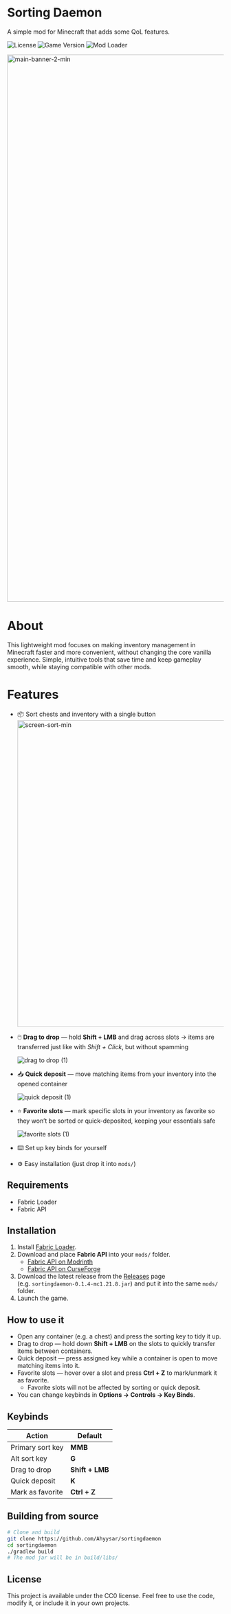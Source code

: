 # Sorting Daemon

A simple mod for Minecraft that adds some QoL features.

![License](https://img.shields.io/badge/license-CC0--1.0-lightgrey)
![Game Version](https://img.shields.io/badge/Minecraft-1.21.8-blue)
![Mod Loader](https://img.shields.io/badge/Loader-Fabric-orange)

<img width="2265" height="1274" alt="main-banner-2-min" src="https://github.com/user-attachments/assets/0ea1e3ee-1b29-413f-86ec-cf3859c9f721" />

# About
This lightweight mod focuses on making inventory management in Minecraft faster and more convenient, without changing the core vanilla experience. Simple, intuitive tools that save time and keep gameplay smooth, while staying compatible with other mods.

# Features
- 📦 Sort chests and inventory with a single button
  <img width="1951" height="714" alt="screen-sort-min" src="https://github.com/user-attachments/assets/4d0e8984-b3c7-4085-a2e5-74c03779ac00" />
- 🖱️ **Drag to drop** — hold **Shift + LMB** and drag across slots → items are transferred just like with *Shift + Click*, but without spamming

  ![drag to drop (1)](https://github.com/user-attachments/assets/ba5dfa35-aa31-4207-9cd7-d17dea9bdd86)
- 📥 **Quick deposit** — move matching items from your inventory into the opened container

  ![quick deposit (1)](https://github.com/user-attachments/assets/6d469941-c251-4f00-801e-b5a5f8668567)
- ⭐ **Favorite slots** — mark specific slots in your inventory as favorite so they won’t be sorted or quick-deposited, keeping your essentials safe

  ![favorite slots (1)](https://github.com/user-attachments/assets/135c6db9-d21c-468a-8bf2-351a8b5536b3)
- ⌨️ Set up key binds for yourself
- ⚙️ Easy installation (just drop it into `mods/`)

## Requirements
- Fabric Loader
- Fabric API

## Installation

1. Install [Fabric Loader](https://fabricmc.net/use/installer/).  
2. Download and place **Fabric API** into your `mods/` folder.  
   - [Fabric API on Modrinth](https://modrinth.com/mod/fabric-api)  
   - [Fabric API on CurseForge](https://www.curseforge.com/minecraft/mc-mods/fabric-api)  
3. Download the latest release from the [Releases](../../releases) page  
   (e.g. `sortingdaemon-0.1.4-mc1.21.8.jar`) and put it into the same `mods/` folder.
4. Launch the game.

## How to use it
- Open any container (e.g. a chest) and press the sorting key to tidy it up.
- Drag to drop — hold down **Shift + LMB** on the slots to quickly transfer items between containers.  
- Quick deposit — press assigned key while a container is open to move matching items into it.  
- Favorite slots — hover over a slot and press **Ctrl + Z** to mark/unmark it as favorite.  
  - Favorite slots will not be affected by sorting or quick deposit.
- You can change keybinds in **Options → Controls → Key Binds**.

## Keybinds
| Action            | Default          |
|-------------------|------------------|
| Primary sort key  | **MMB**          |
| Alt sort key      | **G**            |
| Drag to drop      | **Shift + LMB**  |
| Quick deposit     | **K**            |
| Mark  as favorite | **Ctrl + Z**     |

## Building from source
```bash
# Clone and build
git clone https://github.com/Ahyysar/sortingdaemon
cd sortingdaemon
./gradlew build
# The mod jar will be in build/libs/
```

## License

This project is available under the CC0 license. Feel free to use the code, modify it, or include it in your own projects.

